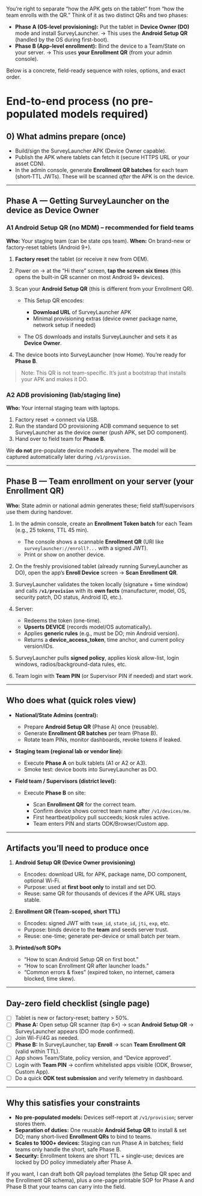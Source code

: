 You’re right to separate “how the APK gets on the tablet” from “how the team enrolls with the QR.” Think of it as two distinct QRs and two phases:

* **Phase A (OS-level provisioning):** Put the tablet in **Device Owner (DO)** mode and install SurveyLauncher.
  → This uses the **Android Setup QR** (handled by the OS during first-boot).
* **Phase B (App-level enrollment):** Bind the device to a Team/State on your server.
  → This uses **your Enrollment QR** (from your admin console).

Below is a concrete, field-ready sequence with roles, options, and exact order.

# End-to-end process (no pre-populated models required)

## 0) What admins prepare (once)

* Build/sign the SurveyLauncher APK (Device Owner capable).
* Publish the APK where tablets can fetch it (secure HTTPS URL or your asset CDN).
* In the admin console, generate **Enrollment QR batches** for each team (short-TTL JWTs). These will be scanned *after* the APK is on the device.

---

## Phase A — Getting SurveyLauncher on the device as Device Owner

### A1 **Android Setup QR (no MDM) – recommended for field teams**

**Who:** Your staging team (can be state ops team).
**When:** On brand-new or factory-reset tablets (Android 9+).

1. **Factory reset** the tablet (or receive it new from OEM).
2. Power on → at the “Hi there” screen, **tap the screen six times** (this opens the built-in QR scanner on most Android 9+ devices).
3. Scan your **Android Setup QR** (this is different from your Enrollment QR).

   * This Setup QR encodes:

     * **Download URL** of SurveyLauncher APK
     * Minimal provisioning extras (device owner package name, network setup if needed)
   * The OS downloads and installs SurveyLauncher and sets it as **Device Owner**.
4. The device boots into SurveyLauncher (now Home). You’re ready for **Phase B**.

> Note: This QR is not team-specific. It’s just a bootstrap that installs your APK and makes it DO.

### A2 **ADB provisioning (lab/staging line)**

**Who:** Your internal staging team with laptops.

1. Factory reset → connect via USB.
2. Run the standard DO provisioning ADB command sequence to set SurveyLauncher as the device owner (push APK, set DO component).
3. Hand over to field team for **Phase B**.

We **do not** pre-populate device models anywhere. The model will be captured automatically later during `/v1/provision`.

---

## Phase B — Team enrollment on your server (your Enrollment QR)

**Who:** State admin or national admin generates these; field staff/supervisors use them during handover.

1. In the admin console, create an **Enrollment Token batch** for each Team (e.g., 25 tokens, TTL 45 min).

   * The console shows a scannable **Enrollment QR** (URI like `surveylauncher://enroll?...` with a signed JWT).
   * Print or show on another device.

2. On the freshly provisioned tablet (already running SurveyLauncher as DO), open the app’s **Enroll Device** screen → **Scan Enrollment QR**.

3. SurveyLauncher validates the token locally (signature + time window) and calls **`/v1/provision`** with its **own facts** (manufacturer, model, OS, security patch, DO status, Android ID, etc.).

4. Server:

   * Redeems the token (one-time).
   * **Upserts DEVICE** (records model/OS automatically).
   * Applies **generic rules** (e.g., must be DO; min Android version).
   * Returns a **device_access_token**, time anchor, and current policy version/IDs.

5. SurveyLauncher pulls **signed policy**, applies kiosk allow-list, login windows, radios/background-data rules, etc.

6. Team login with **Team PIN** (or Supervisor PIN if needed) and start work.

---

## Who does what (quick roles view)

* **National/State Admins (central):**

  * Prepare **Android Setup QR** (Phase A) once (reusable).
  * Generate **Enrollment QR batches** per team (Phase B).
  * Rotate team PINs, monitor dashboards, revoke tokens if leaked.

* **Staging team (regional lab or vendor line):**

  * Execute **Phase A** on bulk tablets (A1 or A2 or A3).
  * Smoke test: device boots into SurveyLauncher as DO.

* **Field team / Supervisors (district level):**

  * Execute **Phase B** on site:

    * Scan **Enrollment QR** for the correct team.
    * Confirm device shows correct team name after `/v1/devices/me`.
    * First heartbeat/policy pull succeeds; kiosk rules active.
    * Team enters PIN and starts ODK/Browser/Custom app.

---

## Artifacts you’ll need to produce once

1. **Android Setup QR (Device Owner provisioning)**

   * Encodes: download URL for APK, package name, DO component, optional Wi-Fi.
   * Purpose: used at **first boot only** to install and set DO.
   * Reuse: same QR for thousands of devices if the APK URL stays stable.

2. **Enrollment QR (Team-scoped, short TTL)**

   * Encodes: signed JWT with `team_id`, `state_id`, `jti`, `exp`, etc.
   * Purpose: binds device to the **team** and seeds server trust.
   * Reuse: one-time; generate per-device or small batch per team.

3. **Printed/soft SOPs**

   * “How to scan Android Setup QR on first boot.”
   * “How to scan Enrollment QR after launcher loads.”
   * “Common errors & fixes” (expired token, no internet, camera blocked, time skew).

---

## Day-zero field checklist (single page)

* [ ] Tablet is new or factory-reset; battery > 50%.
* [ ] **Phase A:** Open setup QR scanner (tap 6×) → scan **Android Setup QR** → SurveyLauncher appears (DO mode confirmed).
* [ ] Join Wi-Fi/4G as needed.
* [ ] **Phase B:** In SurveyLauncher, tap **Enroll** → scan **Team Enrollment QR** (valid within TTL).
* [ ] App shows Team/State, policy version, and “Device approved”.
* [ ] Login with **Team PIN** → confirm whitelisted apps visible (ODK, Browser, Custom App).
* [ ] Do a quick **ODK test submission** and verify telemetry in dashboard.

---

## Why this satisfies your constraints

* **No pre-populated models:** Devices self-report at `/v1/provision`; server stores them.
* **Separation of duties:** One reusable **Android Setup QR** to install & set DO; many short-lived **Enrollment QRs** to bind to teams.
* **Scales to 1000+ devices:** Staging can run Phase A in batches; field teams only handle the short, safe Phase B.
* **Security:** Enrollment tokens are short TTL + single-use; devices are locked by DO policy immediately after Phase A.

If you want, I can draft both QR payload templates (the Setup QR spec and the Enrollment QR schema), plus a one-page printable SOP for Phase A and Phase B that your teams can carry into the field.
